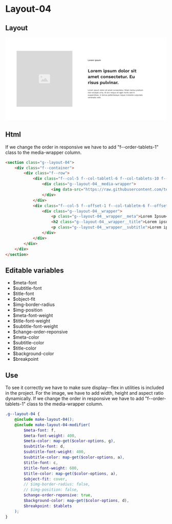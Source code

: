 # Layout-04

## Layout

![alt text][layout-04]

[layout-04]: /src/img/global-components/layout/layout-04.png

## Html
If we change the order in responsive we have to add "f--order-tablets-1" class to the media-wrapper column.

```html
<section class="g--layout-04">
    <div class="f--container">
        <div class="f--row">
            <div class="f--col-5 f--col-tabletl-6 f--col-tablets-10 f--offset-tablets-1 f--col-mobile-12 f--offset-mobile-0 display--flex">
                <div class="g--layout-04__media-wrapper">
                    <img data-src="https://raw.githubusercontent.com/team-thunderfoot/ui/main/src/img/global-components/img-placeholder.jpg" src="/src/img/global-components/placeholder.jpg" alt="alt text" class="g--layout-04__media-wrapper__media g--lazy-01 f--ar" width="1000" height="1000" style="aspect-ratio: 1000 / 1000">
                </div>
            </div>
            <div class="f--col-5 f--offset-1 f--col-tabletm-6 f--offset-tabletm-0 f--col-tablets-10 f--offset-tablets-1 f--col-mobile-12 f--offset-mobile-0 display--flex">
                <div class="g--layout-04__wrapper">
                    <p class="g--layout-04__wrapper__meta">Lorem Ipsum</p>
                    <h2 class="g--layout-04__wrapper__title">Lorem ipsum dolor sit amet consectetur.</h2>
                    <p class="g--layout-04__wrapper__subtitle">Lorem ipsum dolor sit amet consectetur. Etiam lectus pretium nisl volutpat urna. Id orci neque sit eget morbi sed in suspendisse. In lectus pellentesque neque molestie vulputate venenatis velit.</p>
                </div>
            </div>
        </div>
    </div>
</section>
```

## Editable variables

- $meta-font
- $subtitle-font
- $title-font
- $object-fit
- $img-border-radius
- $img-position
- $meta-font-weight
- $title-font-weight
- $subtitle-font-weight
- $change-order-reponsive
- $meta-color
- $subtitle-color
- $title-color
- $background-color
- $breakpoint

## Use

To see it correctly we have to make sure display--flex in utilities is included in the project.
For the image, we have to add width, height and aspect ratio dynamically.
If we change the order in responsive we have to add "f--order-tablets-1" class to the media-wrapper column.

```scss
.g--layout-04 {
    @include make-layout-04();
    @include make-layout-04-modifier(
        $meta-font: f,
        $meta-font-weight: 400,
        $meta-color: map-get($color-options, g),
        $subtitle-font: d,
        $subtitle-font-weight: 400,
        $subtitle-color: map-get($color-options, a),
        $title-font: c,
        $title-font-weight: 600,
        $title-color: map-get($color-options, a),
        $object-fit: cover,
        // $img-border-radius: false,
        // $img-position: false,
        $change-order-reponsive: true,
        $background-color: map-get($color-options, d),
        $breakpoint: $tablets
    );
}
```
